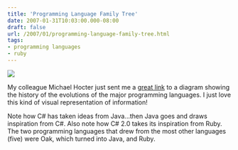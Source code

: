 ```yaml
---
title: 'Programming Language Family Tree'
date: 2007-01-31T10:03:00.000-08:00
draft: false
url: /2007/01/programming-language-family-tree.html
tags: 
- programming languages
- ruby
---
```


[![](http://4.bp.blogspot.com/_SgxaAaUGqzY/RcDeOen85mI/AAAAAAAAAAM/N6cyIMcZjG0/s200/page01.gif)](http://4.bp.blogspot.com/_SgxaAaUGqzY/RcDeOen85mI/AAAAAAAAAAM/N6cyIMcZjG0/s1600-h/page01.gif)

My colleague Michael Hocter just sent me a [great link](http://www.levenez.com/lang/history.html) to a diagram showing the history of the evolutions of the major programming languages. I just love this kind of visual representation of information!  
  
Note how C# has taken ideas from Java...then Java goes and draws inspiration from C#. Also note how C# 2.0 takes its inspiration from Ruby. The two programming languages that drew from the most other languages (five) were Oak, which turned into Java, and Ruby.